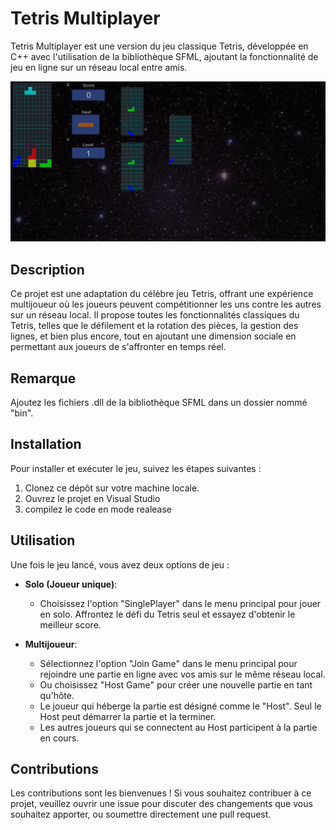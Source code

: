 # Tetris Multiplayer

Tetris Multiplayer est une version du jeu classique Tetris, développée en C++ avec l'utilisation de la bibliothèque SFML, ajoutant la fonctionnalité de jeu en ligne sur un réseau local entre amis.

![Aperçu du jeu](assets/screenshot.png)

## Description

Ce projet est une adaptation du célèbre jeu Tetris, offrant une expérience multijoueur où les joueurs peuvent compétitionner les uns contre les autres sur un réseau local. Il propose toutes les fonctionnalités classiques du Tetris, telles que le défilement et la rotation des pièces, la gestion des lignes, et bien plus encore, tout en ajoutant une dimension sociale en permettant aux joueurs de s'affronter en temps réel.
## Remarque 
Ajoutez les fichiers .dll de la bibliothèque SFML dans un dossier nommé "bin".



## Installation

Pour installer et exécuter le jeu, suivez les étapes suivantes :
1. Clonez ce dépôt sur votre machine locale.
2. Ouvrez le projet en Visual Studio
3. compilez le code en mode realease 


## Utilisation

Une fois le jeu lancé, vous avez deux options de jeu :

- **Solo (Joueur unique)**:
  - Choisissez l'option  "SinglePlayer" dans le menu principal pour jouer en solo. Affrontez le défi du Tetris seul et essayez d'obtenir le meilleur score.

- **Multijoueur**:
  - Sélectionnez l'option "Join Game" dans le menu principal pour rejoindre une partie en ligne avec vos amis sur le même réseau local.
  - Ou choisissez "Host Game" pour créer une nouvelle partie en tant qu'hôte.
  - Le joueur qui héberge la partie est désigné comme le "Host". Seul le Host peut démarrer la partie et la terminer.
  - Les autres joueurs qui se connectent au Host participent à la partie en cours.




## Contributions

Les contributions sont les bienvenues ! Si vous souhaitez contribuer à ce projet, veuillez ouvrir une issue pour discuter des changements que vous souhaitez apporter, ou soumettre directement une pull request.


